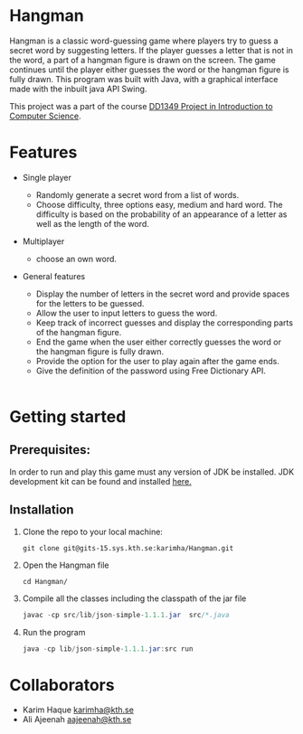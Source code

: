# Hangman
Hangman is a classic word-guessing game where players try to guess a secret word by suggesting letters. If the player guesses a letter that is not in the word, a part of a hangman figure is drawn on the screen. The game continues until the player either guesses the word or the hangman figure is fully drawn. This program was built with Java, with a graphical interface made with the inbuilt java API Swing.

This project was a part of the course [DD1349 Project in Introduction to Computer Science](https://www.kth.se/student/kurser/kurs/DD1349). 

# Features
- Single player 
  - Randomly generate a secret word from a list of words.
  - Choose difficulty, three options easy, medium and hard word. The difficulty is based on the probability of an appearance of a letter as well as the length of the word.   

- Multiplayer 
  - choose an own word.

- General features 
  - Display the number of letters in the secret word and provide spaces for the letters to be guessed.
  - Allow the user to input letters to guess the word.
  - Keep track of incorrect guesses and display the corresponding parts of the hangman figure.
  - End the game when the user either correctly guesses the word or the hangman figure is fully drawn.
  - Provide the option for the user to play again after the game ends.
  - Give the definition of the password using Free Dictionary API. <br> <br> 

# Getting started
## Prerequisites:
In order to run and play this game must any version of JDK be installed. JDK development kit can be found and installed [here.](https://www.oracle.com/se/java/technologies/downloads/)

## Installation
1. Clone the repo to your local machine:
    ```
    git clone git@gits-15.sys.kth.se:karimha/Hangman.git
    ```

2. Open the Hangman file 
    ```
    cd Hangman/
    ```
3. Compile all the classes including the classpath of the jar file
    ```java
    javac -cp src/lib/json-simple-1.1.1.jar  src/*.java
    ```
4. Run the program 
    ```java
    java -cp lib/json-simple-1.1.1.jar:src run
    ```

# Collaborators
- Karim Haque <karimha@kth.se>
- Ali Ajeenah <aajeenah@kth.se>
